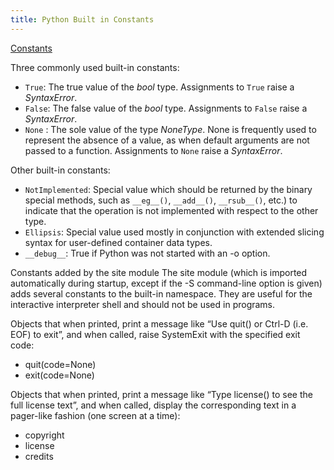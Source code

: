 ```yaml
---
title: Python Built in Constants
---
```

<a href='https://docs.python.org/3/library/constants.html' target='_blank' rel='nofollow'>Constants</a>

Three commonly used built-in constants:

*   `True`: The true value of the _bool_ type. Assignments to `True` raise a _SyntaxError_.
*   `False`: The false value of the _bool_ type. Assignments to `False` raise a _SyntaxError_.
*   `None` : The sole value of the type _NoneType_. None is frequently used to represent the absence of a value, as when default arguments are not passed to a function. Assignments to `None` raise a _SyntaxError_.

Other built-in constants:

*   `NotImplemented`: Special value which should be returned by the binary special methods, such as `__eg__()`, `__add__()`, `__rsub__()`, etc.) to indicate that the operation is not implemented with respect to the other type.
*   `Ellipsis`: Special value used mostly in conjunction with extended slicing syntax for user-defined container data types.	
*   `__debug__`: True if Python was not started with an -o option.

Constants added by the site module
The site module (which is imported automatically during startup, except if the -S command-line option is given) adds several constants to the built-in namespace. They are useful for the interactive interpreter shell and should not be used in programs.

Objects that when printed, print a message like “Use quit() or Ctrl-D (i.e. EOF) to exit”, and when called, raise SystemExit with the specified exit code:

*   quit(code=None)
*   exit(code=None)

Objects that when printed, print a message like “Type license() to see the full license text”, and when called, display the corresponding text in a pager-like fashion (one screen at a time):

*   copyright
*   license
*   credits

